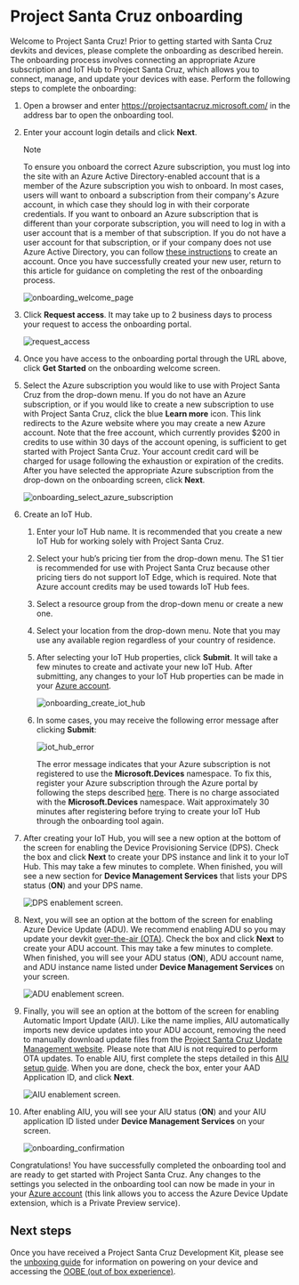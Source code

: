 <!---
title: Project Santa Cruz onboarding                     # the article title to show on the browser tab
description: Walks a user through the onboarding process for Project Santa Cruz Private Preview (July 2020). 
author: elqu20      # the author's GitHub ID - will be auto-populated if set in settings.json
ms.author: v-elqu     # the author's Microsoft alias (if applicable) - will be auto-populated if set in settings.json
ms.date: {@date}           # the date - will be auto-populated when template is first applied
ms.topic: reference  # the type of article
--->
# Project Santa Cruz onboarding

Welcome to Project Santa Cruz! Prior to getting started with Santa Cruz devkits and devices, please complete the onboarding as described herein. The onboarding process involves connecting an appropriate Azure subscription and IoT Hub to Project Santa Cruz, which allows you to connect, manage, and update your devices with ease. Perform the following steps to complete the onboarding:

1. Open a browser and enter https://projectsantacruz.microsoft.com/ in the address bar to open the onboarding tool.  

1. Enter your account login details and click **Next**.

    > [!NOTE]
    >To ensure you onboard the correct Azure subscription, you must log into the site with an Azure Active Directory-enabled account that is a member of the Azure subscription you wish to onboard. In most cases, users will want to onboard a subscription from their company's Azure account, in which case they should log in with their corporate credentials. If you want to onboard an Azure subscription that is different than your corporate subscription, you will need to log in with a user account that is a member of that subscription. If you do not have a user account for that subscription, or if your company does not use Azure Active Directory, you can follow [these instructions](https://github.com/microsoft/Project-Santa-Cruz-Preview/blob/main/user-guides/getting_started/msa_account_onboarding_access.md) to create an account. Once you have successfully created your new user, return to this article for guidance on completing the rest of the onboarding process.

    ![onboarding_welcome_page](./getting_started_images/onboarding_welcome_page.png)

1. Click **Request access**. It may take up to 2 business days to process your request to access the onboarding portal.

    ![request_access](./getting_started_images/oobe_request_access.png)

1. Once you have access to the onboarding portal through the URL above, click **Get Started** on the onboarding welcome screen.

1. Select the Azure subscription you would like to use with Project Santa Cruz from the drop-down menu. If you do not have an Azure subscription, or if you would like to create a new subscription to use with Project Santa Cruz, click the blue **Learn more** icon. This link redirects to the Azure website where you may create a new Azure account. Note that the free account, which currently provides $200 in credits to use within 30 days of the account opening, is sufficient to get started with Project Santa Cruz. Your account credit card will be charged for usage following the exhaustion or expiration of the credits. After you have selected the appropriate Azure subscription from the drop-down on the onboarding screen, click **Next**.

    ![onboarding_select_azure_subscription](./getting_started_images/onboarding_select_azure_subscription.png)

1. Create an IoT Hub.  

    1. Enter your IoT Hub name. It is recommended that you create a new IoT Hub for working solely with Project Santa Cruz.  

    1. Select your hub’s pricing tier from the drop-down menu. The S1 tier is recommended for use with Project Santa Cruz because other pricing tiers do not support IoT Edge, which is required. Note that Azure account credits may be used towards IoT Hub fees.

    1. Select a resource group from the drop-down menu or create a new one.  

    1. Select your location from the drop-down menu. Note that you may use any available region regardless of your country of residence.  

    1. After selecting your IoT Hub properties, click **Submit**. It will take a few minutes to create and activate your new IoT Hub. After submitting, any changes to your IoT Hub properties can be made in your [Azure account](https://portal.azure.com/?feature.canmodifystamps=true&Microsoft_Azure_Iothub=aduprod&microsoft_azure_marketplace_ItemHideKey=Microsoft_Azure_ADUHidden#home).

        ![onboarding_create_iot_hub](./getting_started_images/onboarding_create_iot_hub.png)

    1. In some cases, you may receive the following error message after clicking **Submit**:

        ![iot_hub_error](./getting_started_images/onboarding_iot_hub_error.png)

        The error message indicates that your Azure subscription is not registered to use the **Microsoft.Devices** namespace. To fix this, register your Azure subscription through the Azure portal by following the steps described [here](https://docs.microsoft.com/en-us/azure/azure-resource-manager/templates/error-register-resource-provider). There is no charge associated with the **Microsoft.Devices** namespace. Wait approximately 30 minutes after registering before trying to create your IoT Hub through the onboarding tool again.

1. After creating your IoT Hub, you will see a new option at the bottom of the screen for enabling the Device Provisioning Service (DPS). Check the box and click **Next** to create your DPS instance and link it to your IoT Hub. This may take a few minutes to complete. When finished, you will see a new section for **Device Management Services** that lists your DPS status (**ON**) and your DPS name.

    ![DPS enablement screen.](./getting_started_images/onboarding_set_dps.png)  

1. Next, you will see an option at the bottom of the screen for enabling Azure Device Update (ADU). We recommend enabling ADU so you may update your devkit [over-the-air (OTA)](https://github.com/microsoft/Project-Santa-Cruz-Preview/blob/main/user-guides/updating/ota_update.md). Check the box and click **Next** to create your ADU account. This may take a few minutes to complete. When finished, you will see your ADU status (**ON**), ADU account name, and ADU instance name listed under **Device Management Services** on your screen.

    ![ADU enablement screen.](./getting_started_images/onboarding_set_adu.png)

1. Finally, you will see an option at the bottom of the screen for enabling Automatic Import Update (AIU). Like the name implies, AIU automatically imports new device updates into your ADU account, removing the need to manually download update files from the [Project Santa Cruz Update Management website](https://projectsantacruz.microsoft.com/Download). Please note that AIU is not required to perform OTA updates. To enable AIU, first complete the steps detailed in this [AIU setup guide](https://github.com/microsoft/Project-Santa-Cruz-Preview/blob/main/user-guides/updating/automatic_import_of_updates.md). When you are done, check the box, enter your AAD Application ID, and click **Next**.

    ![AIU enablement screen.](./getting_started_images/onboarding_set_aiu.png)

1. After enabling AIU, you will see your AIU status (**ON**) and your AIU application ID listed under **Device Management Services** on your screen.

    ![onboarding_confirmation](./getting_started_images/onboarding_confirmation.png)

Congratulations! You have successfully completed the onboarding tool and are ready to get started with Project Santa Cruz. Any changes to the settings you selected in the onboarding tool can now be made in your in your [Azure account](https://portal.azure.com/?feature.canmodifystamps=true&Microsoft_Azure_Iothub=aduprod&microsoft_azure_marketplace_ItemHideKey=Microsoft_Azure_ADUHidden#home) (this link allows you to access the Azure Device Update extension, which is a Private Preview service).  

## Next steps

Once you have received a Project Santa Cruz Development Kit, please see the [unboxing guide](https://github.com/microsoft/Project-Santa-Cruz-Private-Preview/blob/main/user-guides/getting_started/devkit-unboxing-setup.md) for information on powering on your device and accessing the [OOBE (out of box experience)](https://github.com/microsoft/Project-Santa-Cruz-Private-Preview/blob/main/user-guides/getting_started/oobe.md).
